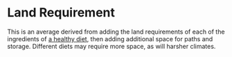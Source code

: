 # Land Requirement

This is an average derived from adding the land requirements of each of the
ingredients of [a healthy diet](/basics#ingredients), then adding additional
space for paths and storage. Different diets may require more space, as will
harsher climates.

